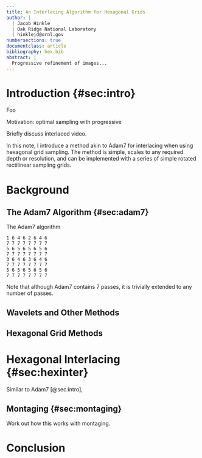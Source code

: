 ```yaml
---
title: An Interlacing Algorithm for Hexagonal Grids
author: |
  | Jacob Hinkle
  | Oak Ridge National Laboratory
  | hinklejd@ornl.gov
numbersections: true
documentclass: article
bibliography: hex.bib
abstract: |
  Progressive refinement of images...
---
```


# Introduction {#sec:intro}

Foo

Motivation: optimal sampling with progressive

Briefly discuss interlaced video.

In this note, I introduce a method akin to Adam7 for interlacing when using hexagonal grid sampling. The method is simple, scales to any required depth or resolution, and can be implemented with a series of simple rotated rectilinear sampling grids.

# Background

## The Adam7 Algorithm {#sec:adam7}

The Adam7 algorithm

```
1 6 4 6 2 6 4 6
7 7 7 7 7 7 7 7
5 6 5 6 5 6 5 6
7 7 7 7 7 7 7 7
3 6 4 6 3 6 4 6
7 7 7 7 7 7 7 7
5 6 5 6 5 6 5 6
7 7 7 7 7 7 7 7
```

Note that although Adam7 contains 7 passes, it is trivially extended to any number of passes.

## Wavelets and Other Methods

## Hexagonal Grid Methods

# Hexagonal Interlacing {#sec:hexinter}

Similar to Adam7 [@sec:intro],

## Montaging {#sec:montaging}

Work out how this works with montaging.

# Conclusion
